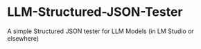 # LLM-Structured-JSON-Tester
A simple Structured JSON tester for LLM Models (in LM Studio or elsewhere)
